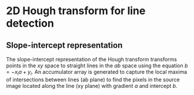 # 2D Hough transform for line detection

## Slope-intercept representation

The slope-intercept representation of the Hough transform transforms points in the $xy$ space to straight lines in the $ab$ space using the equation $b = -x_ia + y_i$. An accumulator array is generated to capture the local maxima of intersections between lines (ab plane) to find the pixels in the source image located along the line (xy plane) with gradient $a$ and intercept $b$.
